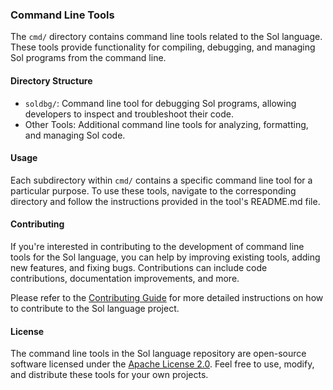 ### Command Line Tools

The `cmd/` directory contains command line tools related to the Sol language. These tools provide functionality for compiling, debugging, and managing Sol programs from the command line.

#### Directory Structure

- `soldbg/`: Command line tool for debugging Sol programs, allowing developers to inspect and troubleshoot their code.
- Other Tools: Additional command line tools for analyzing, formatting, and managing Sol code.

#### Usage

Each subdirectory within `cmd/` contains a specific command line tool for a particular purpose. To use these tools, navigate to the corresponding directory and follow the instructions provided in the tool's README.md file.

#### Contributing

If you're interested in contributing to the development of command line tools for the Sol language, you can help by improving existing tools, adding new features, and fixing bugs. Contributions can include code contributions, documentation improvements, and more.

Please refer to the [Contributing Guide](../docs/contributing.md) for more detailed instructions on how to contribute to the Sol language project.

#### License

The command line tools in the Sol language repository are open-source software licensed under the [Apache License 2.0](../LICENSE). Feel free to use, modify, and distribute these tools for your own projects.
